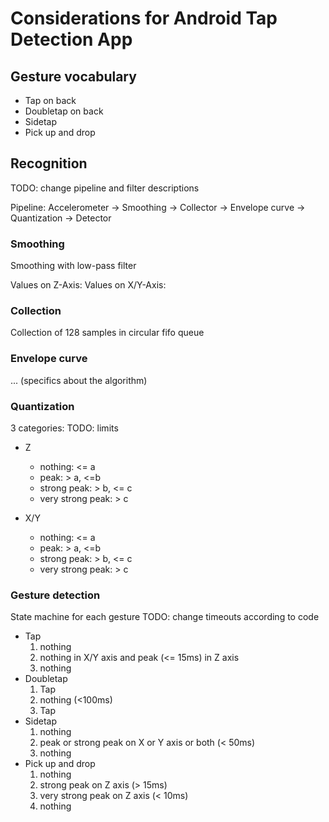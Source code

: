 # Considerations for Android Tap Detection App

## Gesture vocabulary

- Tap on back
- Doubletap on back
- Sidetap
- Pick up and drop

## Recognition

TODO: change pipeline and filter descriptions

Pipeline: Accelerometer -> Smoothing -> Collector -> Envelope curve -> Quantization -> Detector

### Smoothing

Smoothing with low-pass filter

Values on Z-Axis:
Values on X/Y-Axis:

### Collection

Collection of 128 samples in circular fifo queue

### Envelope curve

... (specifics about the algorithm)

### Quantization

3 categories:
TODO: limits

- Z
    + nothing: <= a
    + peak: > a, <=b
    + strong peak: > b, <= c
    + very strong peak: > c

- X/Y
    + nothing: <= a
    + peak: > a, <=b
    + strong peak: > b, <= c
    + very strong peak: > c

### Gesture detection

State machine for each gesture
TODO: change timeouts according to code
* Tap
    1. nothing
    2. nothing in X/Y axis and peak (<= 15ms) in Z axis
    3. nothing
* Doubletap
    1. Tap
    2. nothing (<100ms)
    3. Tap
* Sidetap
    1. nothing
    2. peak or strong peak on X or Y axis or both (< 50ms)
    3. nothing
* Pick up and drop
    1. nothing
    2. strong peak on Z axis (> 15ms)
    3. very strong peak on Z axis (< 10ms)
    4. nothing
